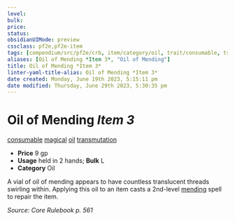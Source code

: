 ```yaml
---
level:
bulk:
price:
status:
obsidianUIMode: preview
cssclass: pf2e,pf2e-item
tags: [compendium/src/pf2e/crb, item/category/oil, trait/consumable, trait/magical, trait/oil, trait/transmutation]
aliases: [Oil of Mending *Item 3*, "Oil of Mending"]
title: Oil of Mending *Item 3*
linter-yaml-title-alias: Oil of Mending *Item 3*
date created: Monday, June 19th 2023, 5:15:11 pm
date modified: Thursday, June 29th 2023, 5:30:35 pm
---
```


# Oil of Mending *Item 3*

[consumable](rules/traits/consumable.md) [magical](rules/traits/magical.md) [oil](rules/traits/oil.md) [transmutation](rules/traits/transmutation.md)  

- **Price** 9 gp
- **Usage** held in 2 hands; **Bulk** L
- **Category** Oil

A vial of oil of mending appears to have countless translucent threads swirling within. Applying this oil to an item casts a 2nd-level [mending](compendium/spells/mending.md) spell to repair the item.

*Source: Core Rulebook p. 561*
